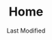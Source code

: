 ---
layout: layouts/home.html
title: Home
description: Explore the federal government's innovation studio and learn how 10x crowdsources ideas from federal employees and turns them into good-for-people tech solutions.
date: Last Modified
permalink: /
theme: 1

hero_banner:
  title: "10x is the federal government’s very own venture studio"

news_card:
  date: "September 3, 2024"
  title: "Announcing changes to 10x and unveiling 10x Concepts"
  subtitle: "10x is evolving to include Concept Areas, which allows us to focus on big problems requiring concentrated attention."
  button_text: "Read more"
  button_link: "/news/10x-changes/"

header_columns:
  title: We're different by design
  lists:
    - title: "Big ideas"
      text: "All of our <a class=\"usa-link usa-link--external\" href=\"https://github.com/orgs/GSA-TTS/projects/38\" rel=noreferrer>Projects</a> come from public servants who submit ideas to see if they can move the needle forward to solve a real problem."
    - title: "Small investments"
      text: "We use an incremental funding approach to minimize the amount of funding we put behind unfeasible projects, so we can focus investments on the most promising ideas."
    - title: "Scalable innovation"
      text: "We demand that our projects demonstrate feasibility and opportunity for impact at every stage of the process. If they don't, we wind them down."

section_1_static_content:
  title: "We’re re-imagining government technology services through your ideas"
  text: "As a public servant, you're uniquely positioned to imagine better ways to serve the public. If you’ve ever thought, 'There's got to be a better way to do that,' we want your ideas."
  button_text: "How to pitch your idea"
  button_link: "/submit-an-idea"

section_2_static_content:
  title: "Hundreds of investments and counting"
  button_text: "Discover our investment portfolios"
  button_link: "/investments/"

section_3_content:
  title: "Take a look at some of our best investments so far"
  cards:
  - subtitle: "Digital Trust and Security"
    img: "logingov.svg"
    title: "Login.gov"
    text: Supporting the need for a centralized identity system – one username, one password – for better user experience, and stronger security.
    button_link: "/news/login/"  
  - subtitle: "Tools for Federal Teams"
    img: "site-scanning.svg"
    title: "Site Scanning"
    text: Automating real-time intelligence, Site Scanning is a shared service that helps federal web managers improve performance and ensure compliance with mandates like 21st Century IDEA.
    button_link: "/news/site-scanning/"
  - subtitle: "Tools for Federal Teams"
    img: "PRA.svg"
    title: "PRA Guide"
    text: Helping agencies and teams understand the intent behind the Paperwork Reduction Act, how to plan for public comment and the clearance process, as well as understand how and why it affects their work as technologists.
    button_link: "/news/pra-guide/"     
  - subtitle: "Tools for Federal Teams"
    img: "xd-logo.png"
    title: "De-Risking Guide"
    text: Helping federal and state audiences deliver successful custom technology by providing actionable guidance on the realities of development, avoiding budget overruns and negative impacts on the public.
    button_link: "/news/de-risking-guide/"
  - subtitle: "Benefits Eligibility and Delivery"
    img: "notify.svg"
    title: "Notify.gov"
    text: Helping all levels of government communicate with the public via text message, whether it’s fraud or severe weather alerts, or reminders to re-apply for benefits.
    button_link: "/news/notify/"
  - subtitle: "Tools for Federal Teams"
    img: "uswds.svg"
    title: "U.S. Web Design System"
    text: Supporting digital teams in building consistent, trustworthy, effective customer experiences within the government's digital services landscape.
    button_link: "/news/us-web-design-system/"

section_4_static_content:
  title: "We've worked with hundreds of civil servants and dozens of federal agencies to turn <span class=\"purple\">good-for-government</span> ideas into <span class=\"purple\">good-for-people</span> solutions. 
  <h3>We've got a lot in the pipeline and won't be evaluating new submissions until early FY26.</h3>"
  button_text: "Ready to share yours?"
  button_link: "/submit-an-idea"

---